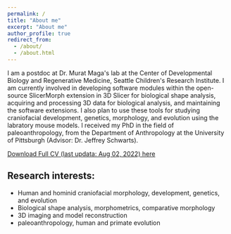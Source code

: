 ```yaml
---
permalink: /
title: "About me"
excerpt: "About me"
author_profile: true
redirect_from: 
  - /about/
  - /about.html
---
```


I am a postdoc at Dr. Murat Maga's lab at the Center of Developmental Biology and Regenerative Medicine, Seattle Children's Research Institute. I am currently involved in developing software modules within the open-source SlicerMorph extension in 3D Slicer for biological shape analysis, acquiring and processing 3D data for biological analysis, and maintaining the software extensions. I also plan to use these tools for studying craniofacial development, genetics, morphology, and evolution using the labratory mouse models. I received my PhD in the field of paleoanthropology, from the Department of Anthropology at the University of Pittsburgh (Advisor: Dr. Jeffrey Schwarts).

[Download Full CV (last updata: Aug 02, 2022) here](https://github.com/chz31/chz31.github.io/blob/master/files/Chi%20Zhang%20CV.pdf)

## Research interests:
- Human and hominid craniofacial morphology, development, genetics, and evolution
- Biological shape analysis, morphometrics, comparative morphology
- 3D imaging and model reconstruction
- paleoanthropology, human and primate evolution  
